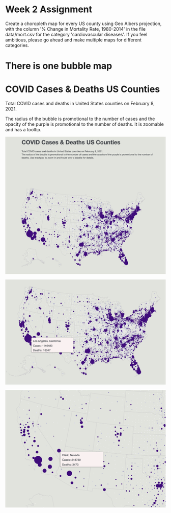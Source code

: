 # Week 2 Assignment

Create a choropleth map for every US county using Geo Albers projection, with the column '% Change in Mortality Rate, 1980-2014' in the file data/mort.csv for the category 'cardiovascular diseases'. If you feel ambitious, please go ahead and make multiple maps for different categories.

#  There is one bubble map


# COVID Cases & Deaths US Counties

Total COVID cases and deaths in United States counties on February 8, 2021.



The  radius of the bubble is promotional to the number of cases and the opacity of the purple is promotional to the number of deaths. 
It is zoomable and has a tooltip.



![COVID cases](img/Total_COVID_cases_and_deaths_in_United_States_counties_February_8_2021.png?raw=true "COVID cases")

![COVID cases tooltip](img/Total_COVID_cases_and_deaths_in_United_States_counties_February_8_2021_Tooltip.png?raw=true "COVID cases tooltip")

![COVID cases zoom](img/Total_COVID_cases_and_deaths_in_United_States_counties_February_8_2021_Zoom.png?raw=true "COVID cases zoom")






